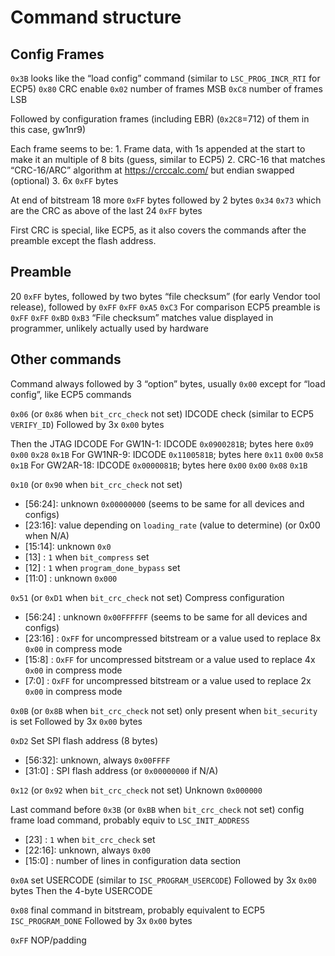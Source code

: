 # Command structure

## Config Frames

`0x3B` looks like the “load config” command (similar to `LSC_PROG_INCR_RTI` for ECP5)
`0x80` CRC enable
`0x02` number of frames MSB
`0xC8` number of frames LSB

Followed by configuration frames (including EBR) (`0x2C8`=712) of them in this case, gw1nr9)

Each frame seems to be:
    1. Frame data, with 1s appended at the start to make it an multiple of 8 bits (guess, similar to ECP5)
    2. CRC-16 that matches “CRC-16/ARC” algorithm at https://crccalc.com/ but endian swapped (optional)
    3. 6x `0xFF` bytes

At end of bitstream 18 more `0xFF` bytes followed by 2 bytes `0x34` `0x73` which are the CRC as above of the last 24 `0xFF` bytes

First CRC is special, like ECP5, as it also covers the commands after the preamble except the flash address.

## Preamble

20 `0xFF` bytes, followed by two bytes “file checksum” (for early Vendor tool release), followed by `0xFF` `0xFF` `0xA5` `0xC3`
For comparison ECP5 preamble is `0xFF` `0xFF` `0xBD` `0xB3`
“File checksum” matches value displayed in programmer, unlikely actually used by hardware

## Other commands

Command always followed by 3 “option” bytes, usually `0x00` except for “load config”, like ECP5 commands

`0x06` (or `0x86` when `bit_crc_check` not set) IDCODE check (similar to ECP5 `VERIFY_ID`)
Followed by 3x `0x00` bytes

Then the JTAG IDCODE
For GW1N-1: IDCODE `0x0900281B`; bytes here `0x09` `0x00` `0x28` `0x1B`
For GW1NR-9: IDCODE `0x1100581B`; bytes here `0x11` `0x00` `0x58` `0x1B`
For GW2AR-18: IDCODE `0x0000081B`; bytes here `0x00` `0x00` `0x08` `0x1B`


`0x10` (or `0x90` when `bit_crc_check` not set)
- [56:24]: unknown `0x00000000` (seems to be same for all devices and configs)
- [23:16]: value depending on `loading_rate` (value to determine) (or 0x00 when N/A)
- [15:14]: unknown `0x0`
- [13]   : `1` when `bit_compress` set
- [12]   : `1` when `program_done_bypass` set
- [11:0] : unknown `0x000`

`0x51` (or `0xD1` when `bit_crc_check` not set) Compress configuration
 - [56:24] : unknown `0x00FFFFFF` (seems to be same for all devices and configs)
 - [23:16] : `OxFF` for uncompressed bitstream or a value used to replace 8x `0x00` in compress mode
 - [15:8]  : `OxFF` for uncompressed bitstream or a value used to replace 4x `0x00` in compress mode
 - [7:0]   : `OxFF` for uncompressed bitstream or a value used to replace 2x `0x00` in compress mode

`0x0B` (or `0x8B` when `bit_crc_check` not set) only present when `bit_security` is set
Followed by 3x `0x00` bytes

`0xD2` Set SPI flash address (8 bytes)
 - [56:32]: unknown, always `0x00FFFF`
 - [31:0] : SPI flash address (or `0x00000000` if N/A)

`0x12` (or `0x92` when `bit_crc_check` not set) Unknown `0x000000`

Last command before `0x3B` (or `0xBB` when `bit_crc_check` not set) config frame load command, probably equiv to `LSC_INIT_ADDRESS`
- [23]   : `1` when `bit_crc_check` set
- [22:16]: unknown, always `0x00`
- [15:0] : number of lines in configuration data section

`0x0A` set USERCODE (similar to `ISC_PROGRAM_USERCODE`)
Followed by 3x `0x00` bytes
Then the 4-byte USERCODE

`0x08` final command in bitstream, probably equivalent to ECP5 `ISC_PROGRAM_DONE`
Followed by 3x `0x00` bytes

`0xFF` NOP/padding



